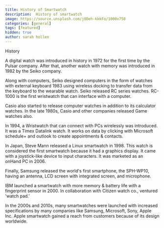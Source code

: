 ```yaml
---
title: History of Smartwatch
description:  History of smartwatch
image: https://source.unsplash.com/j0Deh-kkkFo/1000x750
categories: [general]
tags: [featured]
hidden: true
author: sarah hollen
---
```

History

A digital watch was introduced in history in 1972 for the first time by the Pulsar company. After that, another watch with memory was introduced in 1982 by the Seiko company.

Along with computers, Seiko designed computers in the form of watches with external keyboard 1983 using wireless docking to transfer data from the keyboard to the wearable watch. Seiko released RC series watches. RC-1000 is the first wristwatch that can interface with a computer.

Casio also started to release computer watches in addition to its calculator watches. In the late 1980s, Casio and other companies released Game watches also.

In 1994, a Wristwatch that can connect with PCs wirelessly was introduced. It was a Timex Datalink watch. It works on data by clicking with Microsoft schedule+ and outlook to create appointments & contacts.

In Japan, Steve Mann released a Linux smartwatch in 1998. This watch is considered the first smartwatch because it had a graphics display. It came with a joystick-like device to input characters. It was marketed as an onHand PC in 2006.

Finally, Samsung released the world's first smartphone, the SPH-WP10, having an antenna, LCD screen with integrated screen, and microphone.

IBM launched a smartwatch with more memory & battery life with a fingerprint sensor in 2000. In collaboration with Citizen watch co., ventured 'watch pad.'

In the 2000s and 2010s, many smartwatches were launched with increased specifications by many companies like Samsung, Microsoft, Sony, Apple Inc.
Apple smartwatch gained a reach from customers because of its design worldwide.
